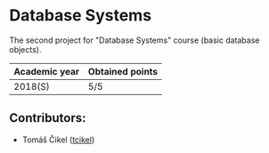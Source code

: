 # Database Systems

The second project for "Database Systems" course (basic database objects).

| Academic year | Obtained points |
| ------------- | --------------- |
| 2018(S)       | 5/5             |

## Contributors:

- Tomáš Čikel ([tcikel](https://github.com/tcikel))
